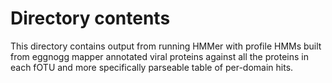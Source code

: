 # Directory contents

This directory contains output from running HMMer with profile HMMs built from eggnogg mapper annotated viral proteins against all the proteins in each fOTU and more specifically parseable table of per-domain hits.